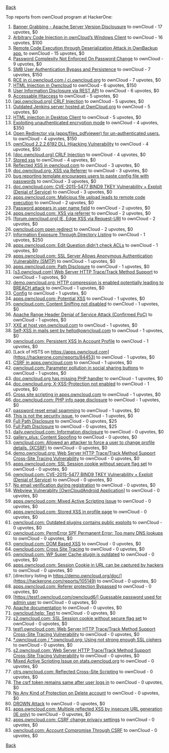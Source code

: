 [Back](../README.md)

Top reports from ownCloud program at HackerOne:

1. [Banner Grabbing - Apache Server Version Disclousure](https://hackerone.com/reports/269467) to ownCloud - 17 upvotes, $0
2. [Arbitrary Code Injection in ownCloud’s Windows Client](https://hackerone.com/reports/155657) to ownCloud - 16 upvotes, $100
3. [Remote Code Execution through Deserialization Attack in OwnBackup app.](https://hackerone.com/reports/562335) to ownCloud - 15 upvotes, $0
4. [Password Complexity Not Enforced On Password Change](https://hackerone.com/reports/276123) to ownCloud - 9 upvotes, $0
5. [SMB User Authentication Bypass and Persistence](https://hackerone.com/reports/148151) to ownCloud - 7 upvotes, $150
6. [RCE in ci.owncloud.com / ci.owncloud.org](https://hackerone.com/reports/98559) to ownCloud - 7 upvotes, $0
7. [HTML Injection in Owncloud](https://hackerone.com/reports/215410) to ownCloud - 6 upvotes, $150
8. [User Information Disclosure via REST API](https://hackerone.com/reports/197786) to ownCloud - 6 upvotes, $0
9. [Accessable Htaccess](https://hackerone.com/reports/171272) to ownCloud - 5 upvotes, $0
10. [[api.owncloud.org] CRLF Injection](https://hackerone.com/reports/154306) to ownCloud - 5 upvotes, $0
11. [Outdated Jenkins server hosted at OwnCloud.org](https://hackerone.com/reports/208566) to ownCloud - 5 upvotes, $0
12. [HTML injection in Desktop Client](https://hackerone.com/reports/206877) to ownCloud - 5 upvotes, $0
13. [Exploiting unauthenticated encryption mode](https://hackerone.com/reports/108082) to ownCloud - 4 upvotes, $350
14. [Open Redirector via (apps/files_pdfviewer) for un-authenticated users.](https://hackerone.com/reports/131082) to ownCloud - 4 upvotes, $150
15. [ownCloud 2.2.2.6192 DLL Hijacking Vulnerability](https://hackerone.com/reports/151475) to ownCloud - 4 upvotes, $50
16. [[doc.owncloud.org] CRLF Injection](https://hackerone.com/reports/154275) to ownCloud - 4 upvotes, $0
17. [Stored xss](https://hackerone.com/reports/187380) to ownCloud - 4 upvotes, $0
18. [Reflected XSS in owncloud.com](https://hackerone.com/reports/127259) to ownCloud - 3 upvotes, $0
19. [doc.owncloud.org: XSS via Referrer](https://hackerone.com/reports/130951) to ownCloud - 3 upvotes, $0
20. [bug reporting template encourages users to paste config file with passwords](https://hackerone.com/reports/196969) to ownCloud - 3 upvotes, $0
21. [doc.owncloud.com: CVE-2015-5477 BIND9 TKEY Vulnerability + Exploit (Denial of Service)](https://hackerone.com/reports/217381) to ownCloud - 3 upvotes, $0
22. [apps.owncloud.com: Malicious file upload leads to remote code execution](https://hackerone.com/reports/84374) to ownCloud - 2 upvotes, $0
23. [Password appears in user name field](https://hackerone.com/reports/85559) to ownCloud - 2 upvotes, $0
24. [apps.owncloud.com: XSS via referrer](https://hackerone.com/reports/83374) to ownCloud - 2 upvotes, $0
25. [[forum.owncloud.org] IE, Edge XSS via Request-URI](https://hackerone.com/reports/154319) to ownCloud - 2 upvotes, $0
26. [owncloud.com open redirect](https://hackerone.com/reports/258632) to ownCloud - 2 upvotes, $0
27. [Information Exposure Through Directory Listing](https://hackerone.com/reports/110655) to ownCloud - 1 upvotes, $250
28. [apps.owncloud.com: Edit Question didn't check ACLs](https://hackerone.com/reports/85532) to ownCloud - 1 upvotes, $0
29. [apps.owncloud.com: SSL Server Allows Anonymous Authentication Vulnerability (SMTP)](https://hackerone.com/reports/83803) to ownCloud - 1 upvotes, $0
30. [apps.owncloud.com: Path Disclosure](https://hackerone.com/reports/83801) to ownCloud - 1 upvotes, $0
31. [[s3.owncloud.com] Web Server HTTP Trace/Track Method Support](https://hackerone.com/reports/90601) to ownCloud - 1 upvotes, $0
32. [demo.owncloud.org: HTTP compression is enabled potentially leading to BREACH attack](https://hackerone.com/reports/84105) to ownCloud - 1 upvotes, $0
33. [Config](https://hackerone.com/reports/84797) to ownCloud - 1 upvotes, $0
34. [apps.owncloud.com: Potential XSS](https://hackerone.com/reports/85577) to ownCloud - 1 upvotes, $0
35. [owncloud.com: Content Sniffing not disabled](https://hackerone.com/reports/83251) to ownCloud - 1 upvotes, $0
36. [Apache Range Header Denial of Service Attack (Confirmed PoC)](https://hackerone.com/reports/88904) to ownCloud - 1 upvotes, $0
37. [XXE at host vpn.owncloud.com](https://hackerone.com/reports/105980) to ownCloud - 1 upvotes, $0
38. [Self-XSS in mails sent by hello@owncloud.com](https://hackerone.com/reports/92111) to ownCloud - 1 upvotes, $0
39. [owncloud.com: Persistent XSS In Account Profile](https://hackerone.com/reports/116254) to ownCloud - 1 upvotes, $0
40. [Lack of HSTS on https://apps.owncloud.com](https://hackerone.com/reports/84453) to ownCloud - 1 upvotes, $0
41. [CSRF in apps.owncloud.com](https://hackerone.com/reports/84395) to ownCloud - 1 upvotes, $0
42. [owncloud.com: Parameter pollution in social sharing buttons](https://hackerone.com/reports/106024) to ownCloud - 1 upvotes, $0
43. [doc.owncloud.org has missing PHP handler](https://hackerone.com/reports/121382) to ownCloud - 1 upvotes, $0
44. [doc.owncloud.org: X-XSS-Protection not enabled](https://hackerone.com/reports/128493) to ownCloud - 1 upvotes, $0
45. [Cross site scripting in apps.owncloud.com](https://hackerone.com/reports/129551) to ownCloud - 1 upvotes, $0
46. [doc.owncloud.com: PHP info page disclosure](https://hackerone.com/reports/134216) to ownCloud - 1 upvotes, $0
47. [password reset email spamming](https://hackerone.com/reports/224095) to ownCloud - 1 upvotes, $0
48. [This is not the security issue.](https://hackerone.com/reports/257106) to ownCloud - 1 upvotes, $0
49. [Full Path Disclosure](https://hackerone.com/reports/87505) to ownCloud - 0 upvotes, $25
50. [Full Path Disclosure](https://hackerone.com/reports/85201) to ownCloud - 0 upvotes, $25
51. [daily.owncloud.com: Information disclosure](https://hackerone.com/reports/84085) to ownCloud - 0 upvotes, $0
52. [gallery_plus: Content Spoofing](https://hackerone.com/reports/87752) to ownCloud - 0 upvotes, $0
53. [owncloud.com: Allowed an attacker to force a user to change profile details. (XCSRF)](https://hackerone.com/reports/83239) to ownCloud - 0 upvotes, $0
54. [demo.owncloud.org: Web Server HTTP Trace/Track Method Support Cross-Site Tracing Vulnerability](https://hackerone.com/reports/83837) to ownCloud - 0 upvotes, $0
55. [apps.owncloud.com: SSL Session cookie without secure flag set](https://hackerone.com/reports/83710) to ownCloud - 0 upvotes, $0
56. [owncloud.com: CVE-2015-5477 BIND9 TKEY Vulnerability + Exploit (Denial of Service)](https://hackerone.com/reports/89097) to ownCloud - 0 upvotes, $0
57. [No email verification during registration](https://hackerone.com/reports/90643) to ownCloud - 0 upvotes, $0
58. [Webview Vulnerablity [OwnCloudAndroid Application]](https://hackerone.com/reports/87835) to ownCloud - 0 upvotes, $0
59. [apps.owncloud.com: Mixed Active Scripting Issue](https://hackerone.com/reports/85541) to ownCloud - 0 upvotes, $0
60. [apps.owncloud.com: Stored XSS in profile page](https://hackerone.com/reports/84371) to ownCloud - 0 upvotes, $0
61. [owncloud.com: Outdated plugins contains public exploits](https://hackerone.com/reports/84581) to ownCloud - 0 upvotes, $0
62. [owncloud.com: PermError SPF Permanent Error: Too many DNS lookups](https://hackerone.com/reports/83578) to ownCloud - 0 upvotes, $0
63. [owncloud.com: DOM Based XSS](https://hackerone.com/reports/83178) to ownCloud - 0 upvotes, $0
64. [owncloud.com: Cross Site Tracing](https://hackerone.com/reports/83373) to ownCloud - 0 upvotes, $0
65. [owncloud.com: WP Super Cache plugin is outdated](https://hackerone.com/reports/90980) to ownCloud - 0 upvotes, $0
66. [apps.owncloud.com: Session Cookie in URL can be captured by hackers](https://hackerone.com/reports/83667) to ownCloud - 0 upvotes, $0
67. [directory listing in https://demo.owncloud.org/doc/](https://hackerone.com/reports/105149) to ownCloud - 0 upvotes, $0
68. [apps.owncloud.com: Referer protection Bypassed](https://hackerone.com/reports/92644) to ownCloud - 0 upvotes, $0
69. [[https://test1.owncloud.com/owncloud6/] Guessable password used for admin user](https://hackerone.com/reports/107849) to ownCloud - 0 upvotes, $0
70. [Apache documentation](https://hackerone.com/reports/90321) to ownCloud - 0 upvotes, $0
71. [owncloud.help: Text](https://hackerone.com/reports/112304) to ownCloud - 0 upvotes, $0
72. [s2.owncloud.com: SSL Session cookie without secure flag set](https://hackerone.com/reports/83856) to ownCloud - 0 upvotes, $0
73. [test1.owncloud.com: Web Server HTTP Trace/Track Method Support Cross-Site Tracing Vulnerability](https://hackerone.com/reports/83971) to ownCloud - 0 upvotes, $0
74. [*.owncloud.com / *.owncloud.org: Using not strong enough SSL ciphers](https://hackerone.com/reports/84078) to ownCloud - 0 upvotes, $0
75. [s2.owncloud.com: Web Server HTTP Trace/Track Method Support Cross-Site Tracing Vulnerability](https://hackerone.com/reports/83855) to ownCloud - 0 upvotes, $0
76. [Mixed Active Scripting Issue on stats.owncloud.org](https://hackerone.com/reports/108692) to ownCloud - 0 upvotes, $0
77. [otrs.owncloud.com: Reflected Cross-Site Scripting](https://hackerone.com/reports/108288) to ownCloud - 0 upvotes, $0
78. [The csrf token remains same after user logs in](https://hackerone.com/reports/111262) to ownCloud - 0 upvotes, $0
79. [No Any Kind of Protection on Delete account](https://hackerone.com/reports/113211) to ownCloud - 0 upvotes, $0
80. [DROWN Attack](https://hackerone.com/reports/119808) to ownCloud - 0 upvotes, $0
81. [apps.owncloud.com: Multiple reflected XSS by insecure URL generation (IE only)](https://hackerone.com/reports/83381) to ownCloud - 0 upvotes, $0
82. [apps.owncloud.com: CSRF change privacy settings](https://hackerone.com/reports/85565) to ownCloud - 0 upvotes, $0
83. [owncloud.com: Account Compromise Through CSRF](https://hackerone.com/reports/84372) to ownCloud - 0 upvotes, $0


[Back](../README.md)